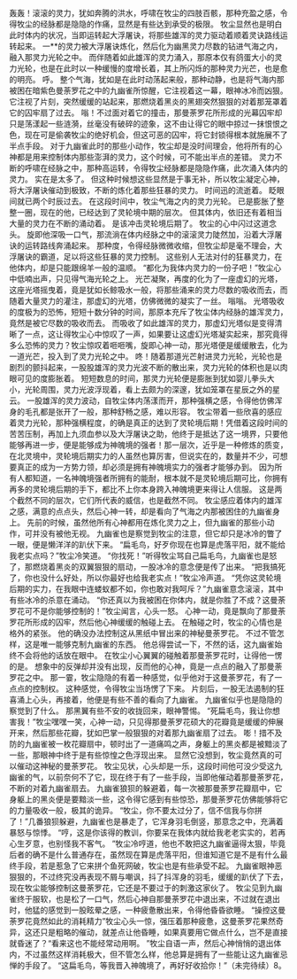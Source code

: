 轰轰！滚滚的灵力，犹如奔腾的洪水，呼啸在牧尘的四肢百骸，那种充盈之感，令得牧尘的经脉都是隐隐的作痛，显然是有些达到承受的极限。
牧尘显然也是明白此时体内的状况，当即运转起大浮屠诀，将那些雄浑的灵力驱动着顺着灵诀路线运转起来。
一**的灵力被大浮屠诀炼化，然后化为幽黑灵力尽数的钻进气海之内，融入那灵力光轮之中。
而伴随着如此雄浑的灵力涌入，那原本仅有鸽蛋大小的灵力光轮，也是在此时以一种缓慢的度增长着，其上所闪烁的那种灵力光芒，也是愈的明亮。
呼。
整个气海，犹如是在此时动荡起来般，那种动静，也是将气海内那被困在暗紫色曼荼罗花之中的九幽雀所惊醒，它注视着这一幕，眼神冰冷而凶狠。
它注视了片刻，突然缓缓的站起来，那燃烧着黑炎的黑翅突然狠狠的对着那笼罩着它的囚牢扇了过去。
嗡！不过面对着它的撞击，那曼荼罗花所形成的光幕囚牢却只是荡漾起一些涟漪，丝毫没有破碎的迹象，这不由让得它的眼中掠过一抹恨恨之色，现在可是偷袭牧尘的绝好机会，但这可恶的囚牢，将它封锁得根本就施展不了半点手段。
对于九幽雀此时的那些小动作，牧尘却是没时间理会，他将所有的心神都是用来控制体内那些澎湃的灵力，这个时候，可不能出半点的差错。
灵力不断的呼啸在经脉之中，那种高运转，令得牧尘经脉都是隐隐作痛，此次涌入体内的灵力。
实在是太多了。
但这种时候想这些显然是于事无补，所以牧尘凝定心神，将大浮屠诀催动到极致，不断的炼化着那些狂暴的灵力。
时间迅的流逝着。
眨眼间就已两个时辰过去。
在这段时间中，牧尘气海之内的灵力光轮。
已是膨胀了整整一圈，现在的他，已经达到了灵轮境中期的层次。
但其体内，依旧还有着相当大量的灵力在不断的涌动着。
是该冲击灵轮境后期了。
牧尘的心中闪过这道念头。
旋即他深吸一口气，那流淌在体内经脉之中的滚滚灵力陡然加，沿着大浮屠诀的运转路线奔涌起来。
那种度，令得经脉微微收缩，但牧尘却是毫不理会，大浮屠诀的霸道，足以将这些狂暴的灵力控制。
这些别人无法对付的狂暴灵力，在他体内，却是只能跟绵羊一般的温顺。
“都化为我体内灵力的一份子吧！”牧尘心中低喃出声，只见得气海光轮之上。
光芒凝聚，再度的化为了一座虚幻的光塔，这座光塔摇曳着，竟是犹如长鲸吸水一般，将那些涌来的灵力尽数的吸收而去，而随着大量灵力的灌注，那虚幻的光塔，仿佛微微的凝实了一丝。
嗡嗡。
光塔吸收的度极为的恐怖，短短十数分钟的时间，那原本充斥了牧尘体内经脉的雄浑灵力，竟然是被它尽数的吸收而去。
而吸收了如此雄浑的灵力，那虚幻光塔似是变得清晰了一点，这让得牧尘心中惊叹了一声，如果要让这虚幻光塔凝实起来，那究竟得多么恐怖的灵力？牧尘惊叹着咂咂嘴，旋即心神一动，那光塔便是缓缓散去，化为一道光芒，投入到了灵力光轮之中。
咚！随着那道光芒射进灵力光轮，光轮也是剧烈的颤抖起来，一股股雄浑的灵力光波不断的散出来，灵力光轮的体积也是以肉眼可见的度膨胀着。
短短数息的时间，那灵力光轮便是膨胀到犹如婴儿拳头大小，光轮周围，灵力光波浮现着，看上去颇为的深邃，犹如笼罩在星辰之外的星云。
一股雄浑的灵力波动，自牧尘体内荡漾而开，那种强横之感，令得他仿佛浑身的毛孔都是张开了一般，那种舒畅之感，难以形容。
牧尘带着一些欣喜的感应着灵力光轮，那种强横程度，的确是真正的达到了灵轮境后期！凭借着这段时间的苦苦压制，再加上九须血参以及大浮屠诀之助，他终于是抵达了这一境界，只要他能够再进一步，便是能够成为神魄境的强者！那一层次，近乎是一种修炼的质变，在北灵境中，灵轮境后期实力的人虽然也算厉害，但说实在的，数量并不少，可想要真正的成为一方势力领，却必须是拥有神魄境实力的强者才能够办到。
因为所有人都知道，一名神魄境强者所拥有的能耐，根本就不是灵轮境后期可比，你拥有再多的灵轮境后期的手下，都比不上你本身跨入神魄境更来得让人信服。
这是两个截然不同的层次，它们所代表的威信，也是截然不同。
牧尘感应着体内的雄浑之感，满意的点点头，然后心神一转，却是看向了气海之内那被困住的九幽雀身上。
先前的时候，虽然他所有心神都用在炼化灵力之上，但九幽雀的那些小动作，可并没有被他无视。
九幽雀也是察觉到牧尘的注意，但它却只是冰冷的瞥了一眼，便是懒洋洋的趴伏下来。
“扁毛鸟，好歹你现在也算是虎落平阳，就不能给我老实点吗？”牧尘冷笑道。
“你找死！”听得牧尘骂自己扁毛鸟，九幽雀也是怒了，那燃烧着黑炎的双翼狠狠的扇动，一股冰冷的意念便是传了出来。
“把我搞死了，你也没什么好处，所以你最好也给我老实点！”牧尘冷声道。
“凭你这灵轮境后期的实力，在我眼中连蝼蚁都不如，你也敢对我呵斥？”九幽雀意念滚滚，其中有些冰冷的杀意在涌动。
“你还真以为我被困在你体内，就是你胜了不成？这曼荼罗花可不是你能够控制的！”牧尘闻言，心头一怒。
心神一动，竟是飘向了那曼荼罗花所形成的囚牢，然后他心神缓缓的触碰上去。
在触碰之时，牧尘的心情也是格外的紧张。
他的确没办法控制这从黑纸中冒出来的神秘曼荼罗花。
不过不管怎样，这是唯一能够克制九幽雀的东西。
他总得尝试一下，不然的话，这九幽雀始终不会将他的话放在眼中。
在牧尘小心翼翼的碰触着那曼荼罗花时，让得他一愣的是。
想象中的反弹却并没有出现，反而他的心神，竟是一点点的融入了那曼荼罗花之中。
那一霎，牧尘隐隐的有着一种感觉，似乎他对于这曼荼罗花，有了一点点的控制权。
这种感觉，令得牧尘当场愣了下来。
片刻后，一股无法遏制的狂喜涌上心头，再接着，他便是有些不善的看向了九幽雀。
九幽雀似乎也是隐隐的察觉到了什么。
那黑翼有些不安的收拢回来，眼神警惕。
“死扁毛鸟，我让你想害我！”牧尘嘿嘿一笑，心神一动，只见得那曼荼罗花硕大的花瓣竟是缓缓的伸展开来，然后那些花瓣，犹如巴掌一般狠狠的对着那九幽雀扇了过去。
嘭！措不及防的九幽雀被一枚花瓣扇中，顿时出了一道痛鸣之声，身躯上的黑炎都是被黯淡了一些，那眼神中终于是有些惊惶之色浮现出来。
显然它没想到，牧尘竟然真的可以催动这神秘的曼荼罗花。
牧尘见状，心头却是一乐，这段时间他可没少受这九幽雀的气，以前奈何不了它，现在终于有了一些手段，当即他催动着那曼荼罗花，不断的对着九幽雀扇去。
九幽雀狼狈的躲避着，每一次被那曼荼罗花瓣扇中，它身躯上的黑炎便是要黯淡一些，这令得它感到有些惊恐，那曼荼罗花仿佛能够将它的力量吸收一般，极其的诡异。
“牧尘，你不要太过分了，信不信我与你拼了！”几番狼狈躲避，九幽雀也是暴走了，它浑身羽毛倒竖，那意念之中，充满着暴怒与惊悸。
“哼，这是你该得的教训，你要呆在我体内就给我老老实实的，若再心生歹意，也别怪我不客气。
”牧尘冷哼道，他也不敢把这九幽雀逼得太狠，毕竟后者的确不是什么普通存在，虽然现在算是虎落平阳，但谁知道它是不是有什么最终手段，若是惹急了它来拼个鱼死网破，牧尘也是有些承受不起。
九幽雀眼神恶狠狠的，不过终究没再表现不屑与嘲讽，抖了抖浑身的羽毛，缓缓的趴伏了下去，现在牧尘能够控制这曼荼罗花，它还是不要过于的刺激这家伙了。
牧尘见到九幽雀终于服软，也是松了一口气，然后心神自那曼荼罗花中退出来，不过就在退出时，他猛的感觉到一股眩晕之感，一种疲惫散出来，令得他昏昏欲睡。
“操控这曼荼罗花竟然如此的消耗精力”牧尘心头一惊，强压着那种疲惫，这曼荼罗花果然奇异，这还只是粗略的催动，就差点让他昏睡，如果真要用它做点什么，岂不是直接就昏迷了？“看来这也不能经常动用啊。
”牧尘自语一声，然后心神悄悄的退出体内，不过虽然这样消耗极大，但不管怎么样，他总算是拥有了一些能让这九幽雀忌惮的手段了。
“这扁毛鸟，等我晋入神魄境了，再好好收拾你！”（未完待续）8。
